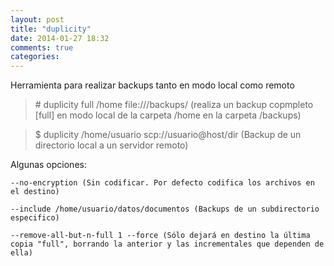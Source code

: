 ```yaml
---
layout: post
title: "duplicity"
date: 2014-01-27 18:32
comments: true
categories: 
---
```

Herramienta para realizar backups tanto en modo local como remoto

>\# duplicity full /home file:///backups/ (realiza un backup copmpleto [full] en modo local de la carpeta /home en la carpeta /backups)

>$ duplicity /home/usuario scp://usuario@host/dir (Backup de un directorio local a un servidor remoto)

Algunas opciones:

	--no-encryption (Sin codificar. Por defecto codifica los archivos en el destino)

	--include /home/usuario/datos/documentos (Backups de un subdirectorio especifico)

	--remove-all-but-n-full 1 --force (Sólo dejará en destino la última copia "full", borrando la anterior y las incrementales que dependen de ella) 

